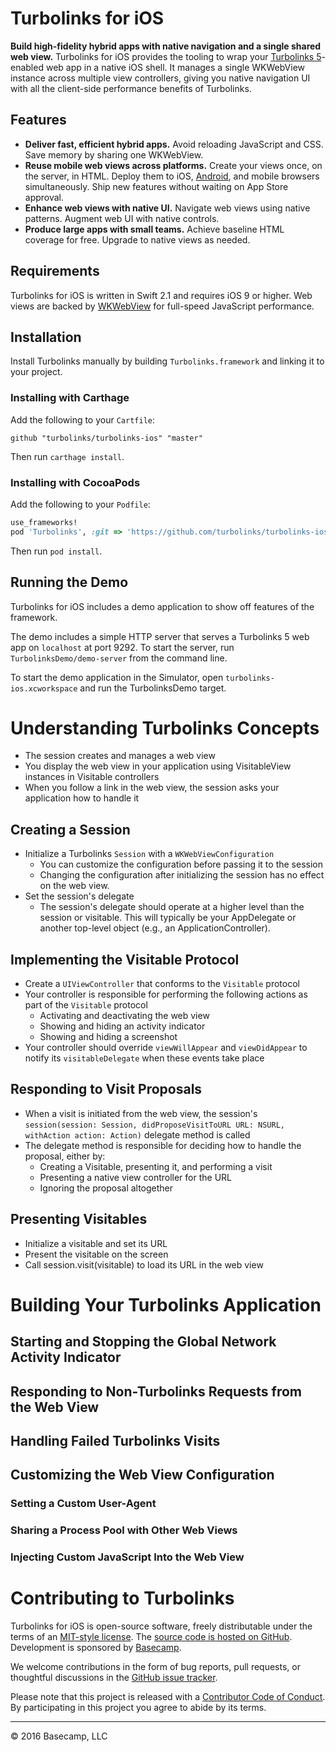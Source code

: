 # Turbolinks for iOS

**Build high-fidelity hybrid apps with native navigation and a single shared web view.** Turbolinks for iOS provides the tooling to wrap your [Turbolinks 5](https://github.com/turbolinks/turbolinks)-enabled web app in a native iOS shell. It manages a single WKWebView instance across multiple view controllers, giving you native navigation UI with all the client-side performance benefits of Turbolinks.

## Features

- **Deliver fast, efficient hybrid apps.** Avoid reloading JavaScript and CSS. Save memory by sharing one WKWebView.
- **Reuse mobile web views across platforms.** Create your views once, on the server, in HTML. Deploy them to iOS, [Android](https://github.com/turbolinks/turbolinks-android), and mobile browsers simultaneously. Ship new features without waiting on App Store approval.
- **Enhance web views with native UI.** Navigate web views using native patterns. Augment web UI with native controls.
- **Produce large apps with small teams.** Achieve baseline HTML coverage for free. Upgrade to native views as needed.

## Requirements

Turbolinks for iOS is written in Swift 2.1 and requires iOS 9 or higher. Web views are backed by [WKWebView](https://developer.apple.com/library/ios/documentation/WebKit/Reference/WKWebView_Ref/) for full-speed JavaScript performance.

## Installation

Install Turbolinks manually by building `Turbolinks.framework` and linking it to your project.

### Installing with Carthage

Add the following to your `Cartfile`:

    github "turbolinks/turbolinks-ios" "master"

Then run `carthage install`.

### Installing with CocoaPods

Add the following to your `Podfile`:

```ruby
use_frameworks!
pod 'Turbolinks', :git => 'https://github.com/turbolinks/turbolinks-ios.git'
```

Then run `pod install`.

## Running the Demo

Turbolinks for iOS includes a demo application to show off features of the framework.

The demo includes a simple HTTP server that serves a Turbolinks 5 web app on `localhost` at port 9292. To start the server, run `TurbolinksDemo/demo-server` from the command line.

To start the demo application in the Simulator, open `turbolinks-ios.xcworkspace` and run the TurbolinksDemo target.


# Understanding Turbolinks Concepts

- The session creates and manages a web view
- You display the web view in your application using VisitableView instances in Visitable controllers
- When you follow a link in the web view, the session asks your application how to handle it

## Creating a Session

- Initialize a Turbolinks `Session` with a `WKWebViewConfiguration`
  - You can customize the configuration before passing it to the session
  - Changing the configuration after initializing the session has no effect on the web view.
- Set the session's delegate
  - The session's delegate should operate at a higher level than the session or visitable. This will typically be your AppDelegate or another top-level object (e.g., an ApplicationController).

## Implementing the Visitable Protocol

- Create a `UIViewController` that conforms to the `Visitable` protocol
- Your controller is responsible for performing the following actions as part of the `Visitable` protocol
  - Activating and deactivating the web view
  - Showing and hiding an activity indicator
  - Showing and hiding a screenshot
- Your controller should override `viewWillAppear` and `viewDidAppear` to notify its `visitableDelegate` when these events take place

## Responding to Visit Proposals

- When a visit is initiated from the web view, the session's `session(session: Session, didProposeVisitToURL URL: NSURL, withAction action: Action)` delegate method is called
- The delegate method is responsible for deciding how to handle the proposal, either by:
   - Creating a Visitable, presenting it, and performing a visit
   - Presenting a native view controller for the URL
   - Ignoring the proposal altogether

## Presenting Visitables

- Initialize a visitable and set its URL
- Present the visitable on the screen
- Call session.visit(visitable) to load its URL in the web view


# Building Your Turbolinks Application

## Starting and Stopping the Global Network Activity Indicator

## Responding to Non-Turbolinks Requests from the Web View

## Handling Failed Turbolinks Visits

## Customizing the Web View Configuration

### Setting a Custom User-Agent

### Sharing a Process Pool with Other Web Views

### Injecting Custom JavaScript Into the Web View


# Contributing to Turbolinks

Turbolinks for iOS is open-source software, freely distributable under the terms of an [MIT-style license](LICENSE). The [source code is hosted on GitHub](https://github.com/turbolinks/turbolinks-ios).
Development is sponsored by [Basecamp](https://basecamp.com/).

We welcome contributions in the form of bug reports, pull requests, or thoughtful discussions in the [GitHub issue tracker](https://github.com/turbolinks/turbolinks-ios/issues).

Please note that this project is released with a [Contributor Code of Conduct](CONDUCT.md). By participating in this project you agree to abide by its terms.

---

© 2016 Basecamp, LLC
